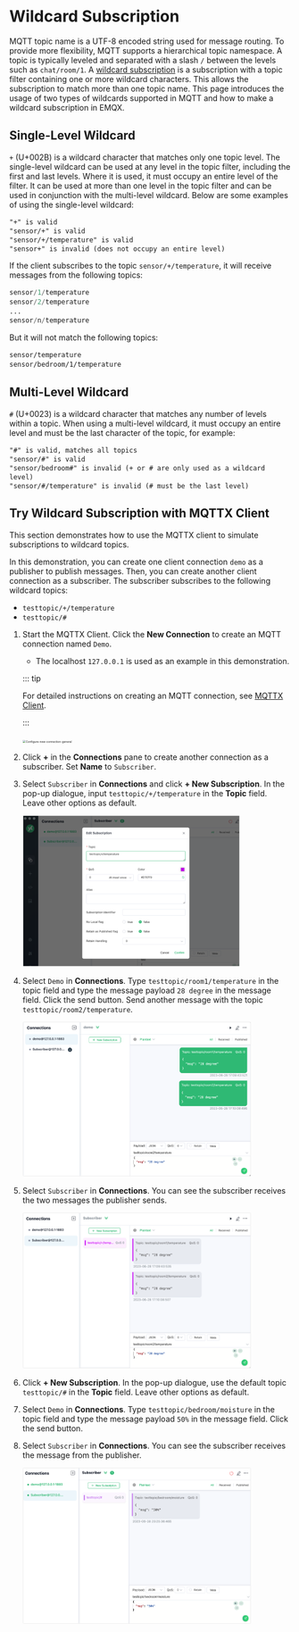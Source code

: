 # Wildcard Subscription

MQTT topic name is a UTF-8 encoded string used for message routing. To provide more flexibility, MQTT supports a hierarchical topic namespace. A topic is typically leveled and separated with a slash `/` between the levels such as `chat/room/1`. A [wildcard subscription](https://docs.oasis-open.org/mqtt/mqtt/v5.0/os/mqtt-v5.0-os.html#_Topic_Names_and) is a subscription with a topic filter containing one or more wildcard characters. This allows the subscription to match more than one topic name. This page introduces the usage of two types of wildcards supported in MQTT and how to make a wildcard subscription in EMQX. 

## Single-Level Wildcard

`+` (U+002B) is a wildcard character that matches only one topic level. The single-level wildcard can be used at any level in the topic filter, including the first and last levels. Where it is used, it must occupy an entire level of the filter. It can be used at more than one level in the topic filter and can be used in conjunction with the multi-level wildcard. Below are some examples of using the single-level wildcard:

```
"+" is valid
"sensor/+" is valid
"sensor/+/temperature" is valid
"sensor+" is invalid (does not occupy an entire level)
```

If the client subscribes to the topic `sensor/+/temperature`, it will receive messages from the following topics:

```awk
sensor/1/temperature
sensor/2/temperature
...
sensor/n/temperature
```

But it will not match the following topics:

```bash
sensor/temperature
sensor/bedroom/1/temperature
```

## Multi-Level Wildcard

`#` (U+0023) is a wildcard character that matches any number of levels within a topic. When using a multi-level wildcard, it must occupy an entire level and must be the last character of the topic, for example:

```pgsql
"#" is valid, matches all topics
"sensor/#" is valid
"sensor/bedroom#" is invalid (+ or # are only used as a wildcard level)
"sensor/#/temperature" is invalid (# must be the last level)
```

## Try Wildcard  Subscription with MQTTX Client

This section demonstrates how to use the MQTTX client to simulate subscriptions to wildcard topics. 

In this demonstration, you can create one client connection `demo` as a publisher to publish messages. Then, you can create another client connection as a subscriber. The subscriber subscribes to the following wildcard topics:

- `testtopic/+/temperature`
- `testtopic/#`

1. Start the MQTTX Client. Click the **New Connection** to create an MQTT connection named `Demo`.

   - The localhost `127.0.0.1` is used as an example in this demonstration.

   ::: tip

   For detailed instructions on creating an MQTT connection, see [MQTTX Client](./publish-and-subscribe.md).

   :::

   <img src="/Users/emqx/Documents/GitHub/emqx-docs/en_US/messaging/assets/Configure-new-connection-general.png" alt="Configure-new-connection-general" style="zoom:35%;" />

2. Click **+** in the **Connections** pane to create another connection as a subscriber. Set **Name** to `Subscriber`.

3. Select `Subscriber` in **Connections** and click **+ New Subscription**. In the pop-up dialogue, input `testtopic/+/temperature` in the **Topic** field. Leave other options as default.

   <img src="./assets/wildcard-sub-1.png" alt="wildcard-sub-1" style="zoom: 38%;" />

4. Select `Demo` in **Connections**. Type `testtopic/room1/temperature` in the topic field and type the message payload `28 degree` in the message field. Click the send button. Send another message with the topic `testtopic/room2/temperature`.

      <img src="./assets/wildcard-sub-2.png" alt="wildcard-sub-2" style="zoom:40%;" />

5. Select `Subscriber` in **Connections**. You can see the subscriber receives the two messages the publisher sends.

      <img src="./assets/wildcard-sub-3.png" alt="wildcard-sub-3" style="zoom:40%;" />

6. Click **+ New Subscription**. In the pop-up dialogue, use the default topic `testtopic/#` in the **Topic** field. Leave other options as default.

7. Select `Demo` in **Connections**. Type `testtopic/bedroom/moisture` in the topic field and type the message payload `50%` in the message field. Click the send button.

8. Select `Subscriber` in **Connections**. You can see the subscriber receives the message from the publisher.

      <img src="./assets/wildcard-sub-4.png" alt="wildcard-sub-4" style="zoom:40%;" />